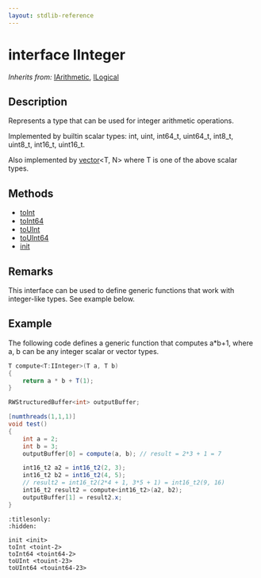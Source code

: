 ```yaml
---
layout: stdlib-reference
---
```


# interface IInteger

*Inherits from:* [IArithmetic](../iarithmetic-01/index), [ILogical](../ilogical-01/index)

## Description

Represents a type that can be used for integer arithmetic operations.

Implemented by builtin scalar types: <span class='code'><span class="code_keyword">int</span></span>, <span class='code'><span class="code_keyword">uint</span></span>, <span class='code'>int64_t</span>, <span class='code'>uint64_t</span>, <span class='code'>int8_t</span>, <span class='code'>uint8_t</span>, <span class='code'>int16_t</span>, <span class='code'>uint16_t</span>.

Also implemented by <span class='code'><a href="index.html" class="code_type">vector</a>&lt;T, N&gt;</span> where <span class='code'>T</span> is one of the above scalar types.


## Methods

* [toInt](toint-2)
* [toInt64](toint64-2)
* [toUInt](touint-23)
* [toUInt64](touint64-23)
* [init](init)

## Remarks

This interface can be used to define generic functions that work with integer-like types. See example below.

## Example

The following code defines a generic function that computes <span class='code'>a*b+1</span>, where <span class='code'>a</span>, <span class='code'>b</span> can be any integer scalar or vector types.
```csharp
T compute<T:IInteger>(T a, T b)
{
    return a * b + T(1);
}

RWStructuredBuffer<int> outputBuffer;

[numthreads(1,1,1)]
void test()
{
    int a = 2;
    int b = 3;
    outputBuffer[0] = compute(a, b); // result = 2*3 + 1 = 7

    int16_t2 a2 = int16_t2(2, 3);
    int16_t2 b2 = int16_t2(4, 5);
    // result2 = int16_t2(2*4 + 1, 3*5 + 1) = int16_t2(9, 16)
    int16_t2 result2 = compute<int16_t2>(a2, b2);
    outputBuffer[1] = result2.x;
}
```



```{toctree}
:titlesonly:
:hidden:

init <init>
toInt <toint-2>
toInt64 <toint64-2>
toUInt <touint-23>
toUInt64 <touint64-23>
```
